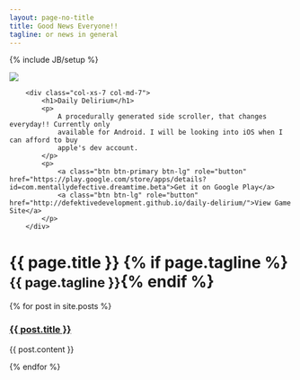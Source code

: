 ```yaml
---
layout: page-no-title
title: Good News Everyone!!
tagline: or news in general
---
```

{% include JB/setup %}


<div class="jumbotron">
    <div class="row">
        <div class="col-xs-5 col-md-5">
            <a href="#" class="thumbnail">
            <img src="{{ site.url }}/assets/daily-delirium/level-end.png" />
            </a>
        </div>

        <div class="col-xs-7 col-md-7">
            <h1>Daily Delirium</h1>
            <p>
                A procedurally generated side scroller, that changes everyday!! Currently only
                available for Android. I will be looking into iOS when I can afford to buy
                apple's dev account.
            </p>
            <p>
                <a class="btn btn-primary btn-lg" role="button" href="https://play.google.com/store/apps/details?id=com.mentallydefective.dreamtime.beta">Get it on Google Play</a>
                <a class="btn btn-lg" role="button" href="http://defektivedevelopment.github.io/daily-delirium/">View Game Site</a>
            </p>
        </div>
</div>
</div>


<div class="page-header">
  <h1>{{ page.title }} {% if page.tagline %} <small>{{ page.tagline }}</small>{% endif %}</h1>
</div>

<div>
  {% for post in site.posts %}
    <p>
        <h3><a href="{{ post.url }}">{{ post.title }}</a></h3>
        {{ post.content }}
    </p>
  {% endfor %}
</div>
